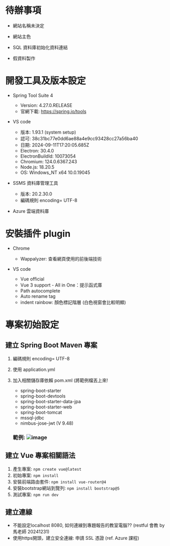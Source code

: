 # 待辦事項
- 網站名稱未決定
- 網站主色

- SQL 資料庫初始化資料連結
- 假資料製作

# 開發工具及版本設定

- Spring Tool Suite 4
  - Version: 4.27.0.RELEASE
  - 官網下載: https://spring.io/tools

- VS code
  - 版本: 1.93.1 (system setup)
  - 認可: 38c31bc77e0dd6ae88a4e9cc93428cc27a56ba40
  - 日期: 2024-09-11T17:20:05.685Z
  - Electron: 30.4.0
  - ElectronBuildId: 10073054
  - Chromium: 124.0.6367.243
  - Node.js: 18.20.5
  - OS: Windows_NT x64 10.0.19045

- SSMS 資料庫管理工具
  - 版本: 20.2.30.0
  - 編碼規則 encoding= UTF-8

- Azure 雲端資料庫

# 安裝插件 plugin
- Chrome
  - Wappalyzer: 查看網頁使用的前後端技術

- VS code
  - Vue official
  - Vue 3 support - All in One：提示函式庫
  - Path autocomplete
  - Auto rename tag
  - indent rainbow: 顏色標記階層 (白色視窗會比較明顯)

# 專案初始設定
## 建立 Spring Boot Maven 專案
1. 編碼規則 encoding= UTF-8
2. 使用 application.yml
3. 加入相關儲存庫依賴 pom.xml (將範例檔丟上來!
   -  spring-boot-starter
   -  spring-boot-devtools
   -  spring-boot-starter-data-jpa
   -  spring-boot-starter-web
   -  spring-boot-tomcat
   -  mssql-jdbc
   -  nimbus-jose-jwt (V 9.48)

   ### 範例: ![image](https://github.com/user-attachments/assets/99c698ff-2f17-467f-a6d1-8dd25f1812c9)

## 建立 Vue 專案相關語法
1. 產生專案: `npm create vue@latest`
2. 初始專案: `npm install`
3. 安裝前端路由套件: `npm install vue-router@4`
4. 安裝bootstrap網站到覽列: `npm install bootstrap@5`
5. 測試專案: `npm run dev`


## 建立連線
- 不能設定localhost 8080, 如何連線到專題報告的教室電腦?? (restful 會教 by 馬老師 20241231)
- 使用https開頭，建立安全連線: 申請 SSL 憑證 (ref. Azure 課程) 
